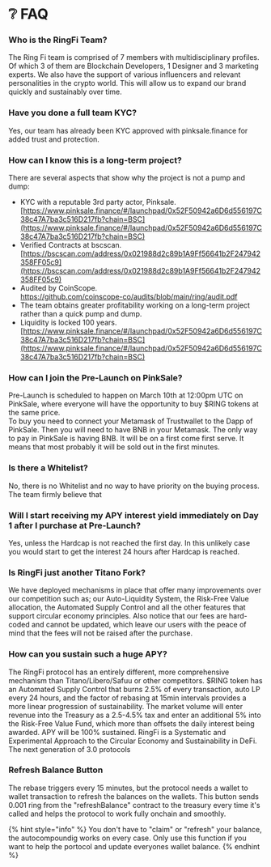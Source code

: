 # ❔ FAQ

### **Who is the RingFi Team?**

The Ring Fi team is comprised of 7 members with multidisciplinary profiles. Of which 3 of them are Blockchain Developers, 1 Designer and 3 marketing experts. We also have the support of various influencers and relevant personalities in the crypto world. This will allow us to expand our brand quickly and sustainably over time.

### **Have you done a full team KYC?**

Yes, our team has already been KYC approved with pinksale.finance for added trust and protection.

### **How can I know this is a long-term project?**

There are several aspects that show why the project is not a pump and dump:

* KYC with a reputable 3rd party actor, Pinksale.\
  [https://www.pinksale.finance/#/launchpad/0x52F50942a6D6d556197C38c47A7ba3c516D217fb?chain=BSC](https://www.pinksale.finance/#/launchpad/0x52F50942a6D6d556197C38c47A7ba3c516D217fb?chain=BSC)
* Verified Contracts at bscscan.\
  [https://bscscan.com/address/0x021988d2c89b1A9Ff56641b2F247942358FF05c9](https://bscscan.com/address/0x021988d2c89b1A9Ff56641b2F247942358FF05c9)
* Audited by CoinScope.\
  [https://github.com/coinscope-co/audits/blob/main/ring/audit.pdf ](https://github.com/coinscope-co/audits/blob/main/ring/audit.pdf)
* The team obtains greater profitability working on a long-term project rather than a quick pump and dump.
* Liquidity is locked 100 years.\
  [https://www.pinksale.finance/#/launchpad/0x52F50942a6D6d556197C38c47A7ba3c516D217fb?chain=BSC](https://www.pinksale.finance/#/launchpad/0x52F50942a6D6d556197C38c47A7ba3c516D217fb?chain=BSC)

### **How can I join the Pre-Launch on PinkSale?**

Pre-Launch is scheduled to happen on March 10th at 12:00pm UTC on PinkSale, where everyone will have the opportunity to buy $RING tokens at the same price. \
To buy you need to connect your Metamask of Trustwallet to the Dapp of PinkSale. Then you will need to have BNB in your Metamask. The only way to pay in PinkSale is having BNB. It will be on a first come first serve. It means that most probably it will be sold out in the first minutes.

### **Is there a Whitelist?**

No, there is no Whitelist and no way to have priority on the buying process. The team firmly believe that&#x20;

### **Will I start receiving my APY interest yield immediately on Day 1 after I purchase at Pre-Launch?**

Yes, unless the Hardcap is not reached the first day. In this unlikely case you would start to get the interest 24 hours after Hardcap is reached.

### **Is RingFi just another Titano Fork?**

We have deployed mechanisms in place that offer many improvements over our competition such as; our Auto-Liquidity System, the Risk-Free Value allocation, the Automated Supply Control and all the other features that support circular economy principles. Also notice that our fees are hard-coded and cannot be updated, which leave our users with the peace of mind that the fees will not be raised after the purchase.

### **How can you sustain such a huge APY?**

The RingFi protocol has an entirely different, more comprehensive mechanism than Titano/Libero/Safuu or other competitors. $RING token has an Automated Supply Control that burns 2.5% of every transaction, auto LP every 24 hours, and the factor of rebasing at 15min intervals provides a more linear progression of sustainability. The market volume will enter revenue into the Treasury as a 2.5-4.5% tax and enter an additional 5% into the Risk-Free Value Fund, which more than offsets the daily interest being awarded. APY will be 100% sustained. RingFi is a Systematic and Experimental Approach to the Circular Economy and Sustainability in DeFi. The next generation of 3.0 protocols

### Refresh Balance Button

The rebase triggers every 15 minutes, but the protocol needs a wallet to wallet transaction to refresh the balances on the wallets. This button sends 0.001 ring from the "refreshBalance" contract to the treasury every time it's called and helps the protocol to work fully onchain and smoothly.

{% hint style="info" %}
You don't have to "claim" or "refresh" your balance, the autocompoundig works on every case. Only use this function if you want to help the portocol and update everyones wallet balance.&#x20;
{% endhint %}
